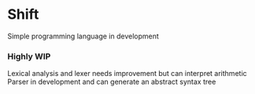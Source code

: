 # Shift

Simple programming language in development

### Highly WIP

Lexical analysis and lexer needs improvement but can interpret arithmetic
Parser in development and can generate an abstract syntax tree